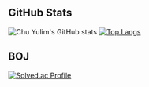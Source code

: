 <!--
**cyl0424/cyl0424** is a ✨ _special_ ✨ repository because its `README.md` (this file) appears on your GitHub profile.

Here are some ideas to get you started:

- 🔭 I’m currently working on ...
- 🌱 I’m currently learning ...
- 👯 I’m looking to collaborate on ...
- 🤔 I’m looking for help with ...
- 💬 Ask me about ...
- 📫 How to reach me: ...
- 😄 Pronouns: ...
- ⚡ Fun fact: ... -->
## GitHub Stats
<span>![Chu Yulim's GitHub stats](https://github-readme-stats.vercel.app/api?username=cyl0424&show_icons=true&theme=material-palenight&count_private=true)
[![Top Langs](https://github-readme-stats.vercel.app/api/top-langs/?username=cyl0424&layout=compact&theme=material-palenight&hide=html,Cython&langs_count=6)](https://gitHub.com/cyl0424)</span>
<br>

## BOJ
[![Solved.ac Profile](http://mazassumnida.wtf/api/generate_badge?boj=cyl0424)](https://solved.ac/cyl0424/)
